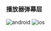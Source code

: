 ### 播放器弹幕层 
![android](https://img.shields.io/badge/android-green.svg) ![ios](https://img.shields.io/badge/android-brightgreen.svg)